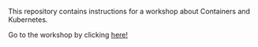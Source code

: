 This repository contains instructions for a workshop about Containers and Kubernetes. 

Go to the workshop by clicking <a href="https://github.com/pelithne/aks_workshop/blob/master/workshop.md">here!</a>
